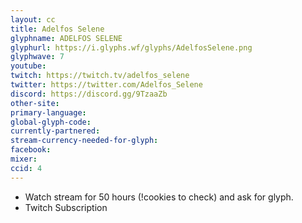 ```yaml
---
layout: cc
title: Adelfos Selene
glyphname: ADELFOS SELENE
glyphurl: https://i.glyphs.wf/glyphs/AdelfosSelene.png
glyphwave: 7
youtube: 
twitch: https://twitch.tv/adelfos_selene
twitter: https://twitter.com/Adelfos_Selene
discord: https://discord.gg/9TzaaZb
other-site: 
primary-language: 
global-glyph-code: 
currently-partnered: 
stream-currency-needed-for-glyph: 
facebook: 
mixer: 
ccid: 4
---
```

* Watch stream for 50 hours (!cookies to check) and ask for glyph.
* Twitch Subscription
